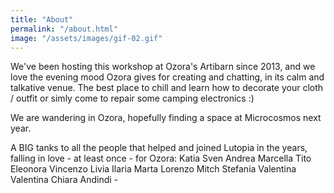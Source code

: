```yaml
---
title: "About"
permalink: "/about.html"
image: "/assets/images/gif-02.gif"
---
```


We've been hosting this workshop at Ozora's Artibarn since 2013, and we love the evening mood Ozora gives for creating and chatting, in its calm and talkative venue. The best place to chill and learn how to decorate your cloth / outfit or simly come to repair some camping electronics :)

We are wandering in Ozora, hopefully finding a space at Microcosmos next year.

A BIG tanks to all the people that helped and joined Lutopia in the years, falling in love - at least once - for Ozora: Katia Sven Andrea Marcella Tito Eleonora Vincenzo Livia Ilaria Marta Lorenzo Mitch Stefania Valentina Valentina Chiara Andindi -  


